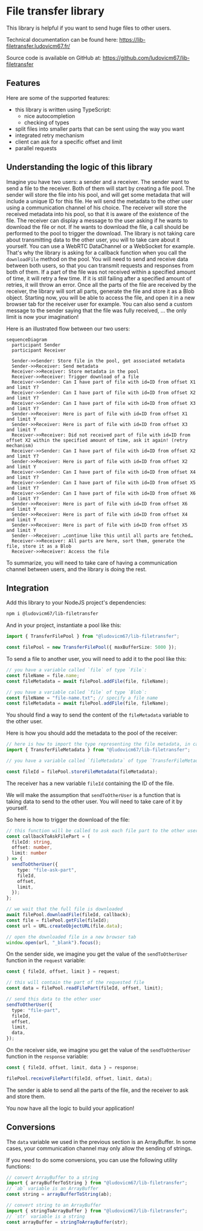 # File transfer library

This library is helpful if you want to send huge files to other users.

Technical documentation can be found here: https://lib-filetransfer.ludovicm67.fr/

Source code is available on GitHub at: https://github.com/ludovicm67/lib-filetransfer

## Features

Here are some of the supported features:

- this library is written using TypeScript:
  - nice autocompletion
  - checking of types
- split files into smaller parts that can be sent using the way you want
- integrated retry mechanism
- client can ask for a specific offset and limit
- parallel requests

## Understanding the logic of this library

Imagine you have two users: a sender and a receiver.
The sender want to send a file to the receiver.
Both of them will start by creating a file pool.
The sender will store the file into his pool, and will get some metadata that will include a unique ID for this file.
He will send the metadata to the other user using a communication channel of his choice.
The receiver will store the received metadata into his pool, so that it is aware of the existence of the file.
The receiver can display a message to the user asking if he wants to download the file or not.
If he wants to download the file, a call should be performed to the pool to trigger the download.
The library is not taking care about transmitting data to the other user, you will to take care about it yourself.
You can use a WebRTC DataChannel or a WebSocket for example.
That's why the library is asking for a callback function when you call the `downloadFile` method on the pool.
You will need to send and receive data between both users, so that you can transmit requests and responses from both of them.
If a part of the file was not received within a specified amount of time, it will retry a few time.
If it is still failing after a specified amount of retries, it will throw an error.
Once all the parts of the file are received by the receiver, the library will sort all parts, generate the file and store it as a Blob object.
Starting now, you will be able to access the file, and open it in a new browser tab for the receiver user for example.
You can also send a custom message to the sender saying that the file was fully received, … the only limit is now your imagination!

Here is an illustrated flow between our two users:

```mermaid
sequenceDiagram
  participant Sender
  participant Receiver

  Sender->>Sender: Store file in the pool, get associated metadata
  Sender->>Receiver: Send metadata
  Receiver->>Receiver: Store metadata in the pool
  Receiver->>Receiver: Trigger download of a file
  Receiver->>Sender: Can I have part of file with id=ID from offset X1 and limit Y?
  Receiver->>Sender: Can I have part of file with id=ID from offset X2 and limit Y?
  Receiver->>Sender: Can I have part of file with id=ID from offset X3 and limit Y?
  Sender->>Receiver: Here is part of file with id=ID from offset X1 and limit Y
  Sender->>Receiver: Here is part of file with id=ID from offset X3 and limit Y
  Receiver->>Receiver: Did not received part of file with id=ID from offset X2 within the specified amount of time, ask it again! (retry mechanism)
  Receiver->>Sender: Can I have part of file with id=ID from offset X2 and limit Y?
  Sender->>Receiver: Here is part of file with id=ID from offset X2 and limit Y
  Receiver->>Sender: Can I have part of file with id=ID from offset X4 and limit Y?
  Receiver->>Sender: Can I have part of file with id=ID from offset X5 and limit Y?
  Receiver->>Sender: Can I have part of file with id=ID from offset X6 and limit Y?
  Sender->>Receiver: Here is part of file with id=ID from offset X6 and limit Y
  Sender->>Receiver: Here is part of file with id=ID from offset X4 and limit Y
  Sender->>Receiver: Here is part of file with id=ID from offset X5 and limit Y
  Sender-->Receiver: …continue like this until all parts are fetched…
  Receiver->>Receiver: All parts are here, sort them, generate the file, store it as a Blob
  Receiver->>Receiver: Access the file
```

To summarize, you will need to take care of having a communication channel between users, and the library is doing the rest.

## Integration

Add this library to your NodeJS project's dependencies:

```sh
npm i @ludovicm67/lib-filetransfer
```

And in your project, instantiate a pool like this:

```ts
import { TransferFilePool } from "@ludovicm67/lib-filetransfer";

const filePool = new TransferFilePool({ maxBufferSize: 5000 });
```

To send a file to another user, you will need to add it to the pool like this:

```ts
// you have a variable called `file` of type `File`:
const fileName = file.name;
const fileMetadata = await filePool.addFile(file, fileName);

// you have a variable called `file` of type `Blob`:
const fileName = "file-name.txt"; // specify a file name
const fileMetadata = await filePool.addFile(file, fileName);
```

You should find a way to send the content of the `fileMetadata` variable to the other user.

Here is how you should add the metadata to the pool of the receiver:

```ts
// here is how to import the type representing the file metadata, in case you need it:
import { TransferFileMetadata } from "@ludovicm67/lib-filetransfer";

// you have a variable called `fileMetadata` of type `TransferFileMetadata` containing the metadata received from the sender

const fileId = filePool.storeFileMetadata(fileMetadata);
```

The receiver has a new variable `fileId` containing the ID of the file.

We will make the assumption that `sendToOtherUser` is a function that is taking data to send to the other user.
You will need to take care of it by yourself.

So here is how to trigger the download of the file:

```ts
// this function will be called to ask each file part to the other user
const callbackToAskFilePart = (
  fileId: string,
  offset: number,
  limit: number
) => {
  sendToOtherUser({
    type: "file-ask-part",
    fileId,
    offset,
    limit,
  });
};

// we wait that the full file is downloaded
await filePool.downloadFile(fileId, callback);
const file = filePool.getFile(fileId);
const url = URL.createObjectURL(file.data);

// open the downloaded file in a new browser tab
window.open(url, "_blank").focus();
```

On the sender side, we imagine you get the value of the `sendToOtherUser` function in the `request` variable:

```ts
const { fileId, offset, limit } = request;

// this will contain the part of the requested file
const data = filePool.readFilePart(fileId, offset, limit);

// send this data to the other user
sendToOtherUser({
  type: "file-part",
  fileId,
  offset,
  limit,
  data,
});
```

On the receiver side, we imagine you get the value of the `sendToOtherUser` function in the `response` variable:

```ts
const { fileId, offset, limit, data } = response;

filePool.receiveFilePart(fileId, offset, limit, data);
```

The sender is able to send all the parts of the file, and the receiver to ask and store them.

You now have all the logic to build your application!

## Conversions

The `data` variable we used in the previous section is an ArrayBuffer.
In some cases, your communication channel may only allow the sending of strings.

If you need to do some conversions, you can use the following utility functions:

```ts
// convert ArrayBuffer to a string
import { arrayBufferToString } from "@ludovicm67/lib-filetransfer";
// `ab` variable is an ArrayBuffer
const string = arrayBufferToString(ab);

// convert string to an ArrayBuffer
import { stringToArrayBuffer } from "@ludovicm67/lib-filetransfer";
// `str` variable is a string
const arrayBuffer = stringToArrayBuffer(str);
```
